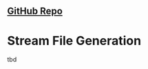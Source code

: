 [GitHub Repo](https://github.com/FlyingKatsu/gatsby-video-streamer)
---

# Stream File Generation

tbd
